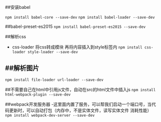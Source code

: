 ##安装babel

`npm install babel-core --save-dev`
`npm install babel-loader --save-dev`

##babel-preset-es2015
`npm install babel-preset-es2015 --save-dev`

##解析css 
- css-loader 将css转成模块 再将内容插入到style标签内
`npm install css-loader style-loader --save-dev`

##解析图片
-
`npm install file-loader url-loader --save-dev`

##不需要自己在html中引用js文件，自动在src的html文件中插入js
`npm install html-webpack-plugin --save-dev`


##webpack开发服务器
-这里面内置了服务，可以帮我们启动一个端口号，当代码更新时，可以自动打包（内存中，不是实体文件，读写实体文件 消耗性能）
`npm install webpack-dev-server --save-dev`
